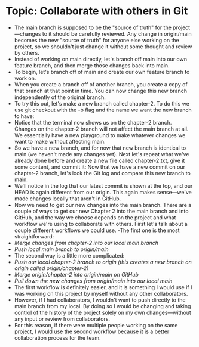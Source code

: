 # Topic: Collaborate with others in Git

- The main branch is supposed to be the "source of truth" for the project—changes to it should be carefully reviewed. Any change in origin/main becomes the new "source of truth" for anyone else working on the project, so we shouldn't just change it without some thought and review by others.
- Instead of working on main directly, let's branch off main into our own feature branch, and then merge those changes back into main.
- To begin, let's branch off of main and create our own feature branch to work on.
- When you create a branch off of another branch, you create a copy of that branch at that point in time. You can now change this new branch independently of the original branch.
- To try this out, let's make a new branch called chapter-2. To do this we use git checkout with the -b flag and the name we want the new branch to have:
- Notice that the terminal now shows us on the chapter-2 branch. Changes on the chapter-2 branch will not affect the main branch at all. We essentially have a new playground to make whatever changes we want to make without affecting main.
- So we have a new branch, and for now that new branch is identical to main (we haven't made any changes yet). Next let's repeat what we've already done before and create a new file called chapter-2.txt, give it some content, and commit it:
 Now that we have a new commit on our chapter-2 branch, let's look the Git log and compare this new branch to main:
 - We'll notice in the log that our latest commit is shown at the top, and our HEAD is again different from our origin. This again makes sense—we've made changes locally that aren't in GitHub.
- Now we need to get our new changes into the main branch.
There are a couple of ways to get our new Chapter 2 into the main branch and into GitHub, and the way we choose depends on the project and what workflow we're using to collaborate with others.
First let's talk about a couple different workflows we could use. 
-The first one is the most straightforward:
 - *Merge changes from chapter-2 into our local main branch*
 - *Push local main branch to origin/main*
 - The second way is a little more complicated:
 - *Push our local chapter-2 branch to origin (this creates a new branch on origin called origin/chapter-2)*
 - *Merge origin/chapter-2 into origin/main on GitHub*
- *Pull down the new changes from origin/main into our local main*
- The first workflow is definitely easier, and it is something I would use if I was working on this project by myself without any other collaborators.
- However, if I had collaborators, I wouldn't want to push directly to the main branch from my local. By doing so I would be changing and taking control of the history of the project solely on my own changes—without any input or review from collaborators.
- For this reason, if there were multiple people working on the same project, I would use the second workflow because it is a better collaboration process for the team.








